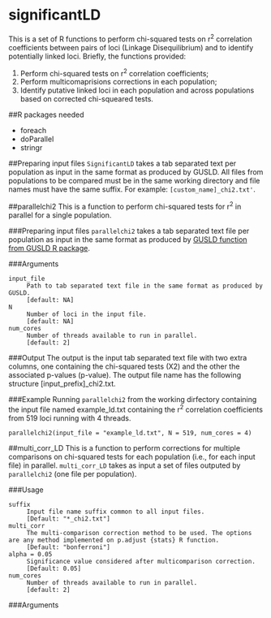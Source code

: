 # significantLD
This is a set of R functions to perform chi-squared tests on r<sup>2</sup> correlation coefficients between pairs of loci (Linkage Disequilibrium) and to identify potentially linked loci. Briefly, the functions provided:
1. Perform chi-squared tests on r<sup>2</sup> correlation coefficients;
2. Perform multicomaprisions corrections in each population;
3. Identify putative linked loci in each population and across populations based on corrected chi-squeared tests.

##R packages needed
- foreach
- doParallel
- stringr

##Preparing input files
`SignificantLD` takes a tab separated text per population as input in the same format as produced by GUSLD. All files from populations to be compared must be in the same working directory and file names must have the same suffix. For example: `[custom_name]_chi2.txt'`. 

##parallelchi2
This is a function to perform chi-squared tests for r<sup>2</sup> in parallel for a single population.

###Preparing input files
`parallelchi2` takes a tab separated text file per population as input in the same format as produced by [GUSLD function from GUSLD R package](https://github.com/AgResearch/GUS-LD).

###Arguments
~~~
input_file
     Path to tab separated text file in the same format as produced by GUSLD.
     [default: NA]
N
     Number of loci in the input file.
     [default: NA]
num_cores
     Number of threads available to run in parallel.
     [default: 2]
~~~

###Output
The output is the input tab separated text file with two extra columns, one containing the chi-squared tests (X2) and the other the associated p-values (p-value). The output file name has the following structure [input_prefix]_chi2.txt.

###Example
Running `parallelchi2` from the working dirfectory containing the input file named example_ld.txt containing the r<sup>2</sup> correlation coefficients from 519 loci running with 4 threads.
~~~
parallelchi2(input_file = "example_ld.txt", N = 519, num_cores = 4)
~~~

##multi_corr_LD
This is a function to perform corrections for multiple comparisons on chi-squared tests for each population (i.e., for each input file) in parallel. `multi_corr_LD` takes as input a set of files outputed by `parallelchi2` (one file per population).

###Usage
~~~
suffix
     Input file name suffix common to all input files.
     [Default: "*_chi2.txt"]
multi_corr
     The multi-comparison correction method to be used. The options are any method implemented on p.adjust {stats} R function.
     [Default: "bonferroni"]
alpha = 0.05
     Significance value considered after multicomparison correction.
     [Default: 0.05]
num_cores
     Number of threads available to run in parallel.
     [default: 2]
~~~
###Arguments
